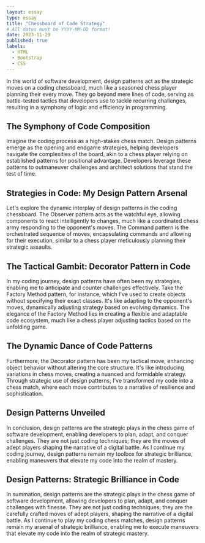 ```yaml
---
layout: essay
type: essay
title: "Chessboard of Code Strategy"
# All dates must be YYYY-MM-DD format!
date: 2023-11-29
published: true
labels:
  - HTML
  - Bootstrap
  - CSS
---
```


In the world of software development, design patterns act as the strategic moves on a coding chessboard, much like a seasoned chess player planning their every move. They go beyond mere lines of code, serving as battle-tested tactics that developers use to tackle recurring challenges, resulting in a symphony of logic and efficiency in programming.

## The Symphony of Code Composition

Imagine the coding process as a high-stakes chess match. Design patterns emerge as the opening and endgame strategies, helping developers navigate the complexities of the board, akin to a chess player relying on established patterns for positional advantage. Developers leverage these patterns to outmaneuver challenges and architect solutions that stand the test of time.

## Strategies in Code: My Design Pattern Arsenal

Let's explore the dynamic interplay of design patterns in the coding chessboard. The Observer pattern acts as the watchful eye, allowing components to react intelligently to changes, much like a coordinated chess army responding to the opponent's moves. The Command pattern is the orchestrated sequence of moves, encapsulating commands and allowing for their execution, similar to a chess player meticulously planning their strategic assaults.

##  The Tactical Gambit: Decorator Pattern in Code

In my coding journey, design patterns have often been my strategies, enabling me to anticipate and counter challenges effectively. Take the Factory Method pattern, for instance, which I've used to create objects without specifying their exact classes. It's like adapting to the opponent's moves, dynamically adjusting strategy based on evolving dynamics. The elegance of the Factory Method lies in creating a flexible and adaptable code ecosystem, much like a chess player adjusting tactics based on the unfolding game.

## The Dynamic Dance of Code Patterns

Furthermore, the Decorator pattern has been my tactical move, enhancing object behavior without altering the core structure. It's like introducing variations in chess moves, creating a nuanced and formidable strategy. Through strategic use of design patterns, I've transformed my code into a chess match, where each move contributes to a narrative of resilience and sophistication.

## Design Patterns Unveiled

In conclusion, design patterns are the strategic plays in the chess game of software development, enabling developers to plan, adapt, and conquer challenges. They are not just coding techniques; they are the moves of adept players shaping the narrative of a digital battle. As I continue my coding journey, design patterns remain my toolbox for strategic brilliance, enabling maneuvers that elevate my code into the realm of mastery.

## Design Patterns: Strategic Brilliance in Code

In summation, design patterns are the strategic plays in the chess game of software development, allowing developers to plan, adapt, and conquer challenges with finesse. They are not just coding techniques; they are the carefully crafted moves of adept players, shaping the narrative of a digital battle. As I continue to play my coding chess matches, design patterns remain my arsenal of strategic brilliance, enabling me to execute maneuvers that elevate my code into the realm of strategic mastery.
